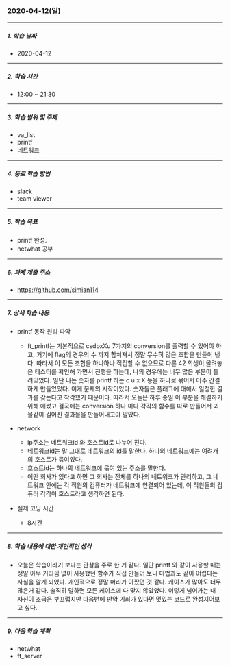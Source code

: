 ### 2020-04-12(일)

-----

##### 1. 학습 날짜

- 2020-04-12

-----

##### 2. 학습 시간

- 12:00 ~ 21:30

-----

##### 3. 학습 범위 및 주제

- va_list
- printf
- 네트워크

-----

##### 4. 동료 학습 방법

- slack
- team viewer

-----

##### 5. 학습 목표

- printf 완성.
- netwhat 공부

-----

##### 6. 과제 제출 주소

- https://github.com/simian114

-----

##### 7. 상세 학습 내용

- printf 동작 원리 파악
  - ft_printf는 기본적으로 csdpxXu 7가지의 conversion를 출력할 수 있어야 하고, 거기에 flag의 경우의 수 까지 합쳐져서 정말 무수히 많은 조합을 만들어 낸다. 따라서 이 모든 조합을 하나하나 직접할 수 없으므로 다른 42 학생이 올려놓은 테스터를 확인해 가면서 진행을 하는데, 나의 경우에는 너무 많은 부분이 틀려있었다. 일단 나는 숫자를 printf 하는 c u x X 등을 하나로 묶어서 아주 간결하게 만들었었다. 이게 문제의 시작이었다. 숫자들은 플래그에 대해서 일정한 결과를 갖는다고 착각했기 때문이다. 따라서 오늘은 하루 종일 이 부분을 해결하기 위해 애썼고 결국에는 conversion 하나 마다 각각의 함수를 따로 만들어서 괴물같이 길어진 결과물을 만들어내고야 말았다.
- network
  - ip주소는 네트워크id 와 호스트id로 나누어 진다.
  - 네트워크id는 말 그대로 네트워크의 id를 말한다. 하나의 네트워크에는 여려개의 호스트가 묶여있다.
  - 호스트id는 하나의 네트워크에 묶여 있는 주소를 말한다.
  - 어떤 회사가 있다고 하면 그 회사는 전체를 하나의 네트워크가 관리하고, 그 네트워크 안에는 각 직원의 컴퓨터가 네트워크에 연결되어 있는데, 이 직원들의 컴퓨터 각각이 호스트라고 생각하면 된다.

- 실제 코딩 시간
  - 8시간

-----

##### 8. 학습 내용에 대한 개인적인 생각

- 오늘은 학습이라기 보다는 관찰을 주로 한 거 같다. 일단 printf 와 같이 사용할 때는 정말 아무 거리낌 없이 사용했던 함수가 직접 만들어 보니 마법과도 같이 어렵다는 사실을 알게 되었다. 개인적으로 정말 머리가 아팠던 것  같다. 케이스가 많아도 너무 많은거 같다. 솔직히 말하면 모든 케이스에 다 맞지 않았었다. 이렇게 넘어가는 내 자신이 조금은 부끄럽지만 다음번에 만약 기회가 있다면 멋있는 코드로 완성지어보고 싶다.

-----

##### 9. 다음 학습 계획

- netwhat
- ft_server

